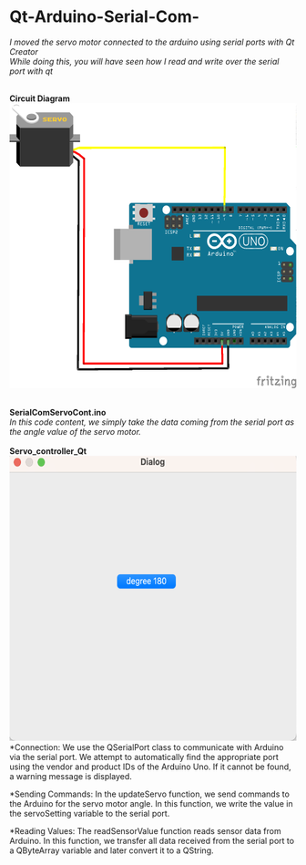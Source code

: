 # Qt-Arduino-Serial-Com-
*I moved the servo motor connected to the arduino using serial ports with Qt Creator* <br>
*While doing this, you will have seen how I read and write over the serial port with qt* <br><br>


**Circuit Diagram**<br>
<img src="servo-arduino-c_diagram.png" height="500"> <br> <br>

**SerialComServoCont.ino** <br>
*In this code content, we simply take the data coming from the serial port as the angle value of the servo motor.* <br>
<br>
**Servo_controller_Qt**<br>
<img src="interface.png" height="500"> <br>
*Connection: We use the QSerialPort class to communicate with Arduino via the serial port. We attempt to automatically find the appropriate port using the vendor and product IDs of the Arduino Uno. If it cannot be found, a warning message is displayed.

*Sending Commands: In the updateServo function, we send commands to the Arduino for the servo motor angle. In this function, we write the value in the servoSetting variable to the serial port.

*Reading Values: The readSensorValue function reads sensor data from Arduino. In this function, we transfer all data received from the serial port to a QByteArray variable and later convert it to a QString.
